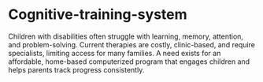 # Cognitive-training-system
Children with disabilities often struggle with learning, memory, attention, and problem-solving. Current therapies are costly, clinic-based, and require specialists, limiting access for many families. A need exists for an affordable, home-based computerized program that engages children and helps parents track progress consistently.
